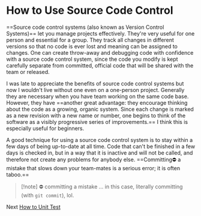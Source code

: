 # How to Use Source Code Control
[//]: # (Version:1.0.0)
==Source code control systems (also known as Version Control Systems)== let you manage projects effectively. They're very useful for one person and essential for a group. They track all changes in different versions so that no code is ever lost and meaning can be assigned to changes. One can create throw-away and debugging code with confidence with a source code control system, since the code you modify is kept carefully separate from committed, official code that will be shared with the team or released.

I was late to appreciate the benefits of source code control systems but now I wouldn't live without one even on a one-person project. Generally they are necessary when you have team working on the same code base. However, they have ==another great advantage: they encourage thinking about the code as a growing, organic system. Since each change is marked as a new revision with a new name or number, one begins to think of the software as a visibly progressive series of improvements.== I think this is especially useful for beginners.

A good technique for using a source code control system is to stay within a few days of being up-to-date at all time. Code that can't be finished in a few days is checked in, but in a way that it is inactive and will not be called, and therefore not create any problems for anybody else. ==Committing⛔️ a mistake that slows down your team-mates is a serious error; it is often taboo.==

> [!note] ⛔️ committing a mistake
> ... in this case, literally committing (with `git commit`), lol.

Next [How to Unit Test](08-How-to-Unit-Test.md)
